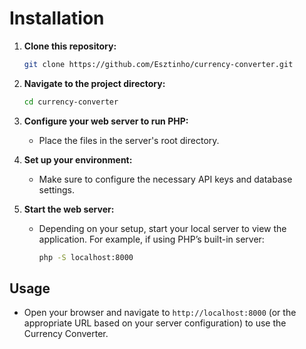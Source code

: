 # Installation


1. **Clone this repository:**
   ```bash
   git clone https://github.com/Esztinho/currency-converter.git
   ```

2. **Navigate to the project directory:**
   ```bash
   cd currency-converter
   ```

3. **Configure your web server to run PHP:**
   - Place the files in the server's root directory.

4. **Set up your environment:**
   - Make sure to configure the necessary API keys and database settings. 


5. **Start the web server:**
   - Depending on your setup, start your local server to view the application. For example, if using PHP’s built-in server:
     ```bash
     php -S localhost:8000
     ```

## Usage

- Open your browser and navigate to `http://localhost:8000` (or the appropriate URL based on your server configuration) to use the Currency Converter.

